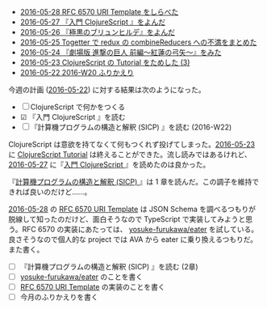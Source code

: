 - [2016-05-28 RFC 6570 URI Template をしらべた][2016-05-28]
- [2016-05-27 『入門 ClojureScript 』をよんだ][2016-05-27]
- [2016-05-26 『極黒のブリュンヒルデ』をよんだ][2016-05-26]
- [2016-05-25 Togetter で redux の combineReducers への不満をまとめた][2016-05-25]
- [2016-05-24 『劇場版 進撃の巨人 前編〜紅蓮の弓矢〜』をみた][2016-05-24]
- [2016-05-23 ClojureScript の Tutorial をためした (3)][2016-05-23]
- [2016-05-22 2016-W20 ふりかえり][2016-05-22]

今週の計画 ([2016-05-22][]) に対する結果は次のようになった。

- ☐ ClojureScript で何かをつくる
- ☑ 『入門 ClojureScript 』を読む
- ☐ 『計算機プログラムの構造と解釈 (SICP) 』を読む (2016-W22)

ClojureScript は意欲を持てなくて何もつくれず投げてしまった。[2016-05-23][] に [ClojureScript Tutorial](https://www.niwi.nz/cljs-workshop/) は終えることができた。流し読みではあるけれど、[2016-05-27][] に『[入門 ClojureScript ](https://www.oreilly.co.jp/books/9784873116129/)』を読めたのは良かった。

『[計算機プログラムの構造と解釈 (SICP) ](http://www.amazon.co.jp/dp/4798135984/)』は 1 章を読んだ。この調子を維持できれば良いのだけど……。

[2016-05-28][] の [RFC 6570 URI Template](https://tools.ietf.org/html/rfc6570) は JSON Schema を調べるつもりが脱線して知ったのだけど、面白そうなので TypeScript で実装してみようと思う。RFC 6570 の実装にあたっては、 [yosuke-furukawa/eater][] を試している。良さそうなので個人的な project では AVA から eater に乗り換えるつもりだ。また書く。

- ☐ 『計算機プログラムの構造と解釈 (SICP) 』を読む (2章)
- ☐ [yosuke-furukawa/eater][] のことを書く
- ☐ [RFC 6570 URI Template](https://tools.ietf.org/html/rfc6570) の実装のことを書く
- ☐ 今月のふりかえりを書く

[2016-05-22]: https://blog.bouzuya.net/2016/05/22/
[2016-05-23]: https://blog.bouzuya.net/2016/05/23/
[2016-05-24]: https://blog.bouzuya.net/2016/05/24/
[2016-05-25]: https://blog.bouzuya.net/2016/05/25/
[2016-05-26]: https://blog.bouzuya.net/2016/05/26/
[2016-05-27]: https://blog.bouzuya.net/2016/05/27/
[2016-05-28]: https://blog.bouzuya.net/2016/05/28/
[yosuke-furukawa/eater]: https://github.com/yosuke-furukawa/eater
